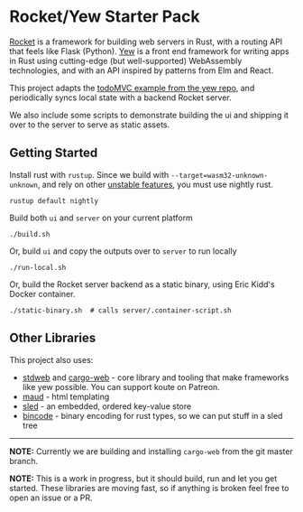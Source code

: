 # Rocket/Yew Starter Pack

[Rocket](https://rocket.rs) is a framework for building web servers in Rust, 
with a routing API that feels like Flask (Python). [Yew](https://github.com/DenisKolodin/yew) 
is a front end framework for writing apps in Rust using cutting-edge 
(but well-supported) WebAssembly technologies, and with an API inspired by 
patterns from Elm and React.

This project adapts the [todoMVC example from the yew repo](https://github.com/DenisKolodin/yew/tree/master/examples/todomvc), 
and periodically syncs local state with a backend Rocket server.

We also include some scripts to demonstrate building the ui and shipping it over
to the server to serve as static assets.

## Getting Started

Install rust with `rustup`. Since we build with `--target=wasm32-unknown-unknown`, and rely on 
other [unstable features](https://doc.rust-lang.org/beta/unstable-book/the-unstable-book.html), you must use nightly rust.

```
rustup default nightly
```

Build both `ui` and `server` on your current platform

```
./build.sh
```

Or, build `ui` and copy the outputs over to `server` to run locally

```
./run-local.sh
```

Or, build the Rocket server backend as a static binary, using Eric Kidd's 
Docker container. 

```
./static-binary.sh  # calls server/.container-script.sh
```

## Other Libraries

This project also uses:

* [stdweb](https://github.com/koute/stdweb) and [cargo-web](https://github.com/koute/cargo-web) - core library and 
   tooling that make frameworks like yew possible. You can support koute on Patreon.
* [maud](https://github.com/lfairy/maud) - html templating 
* [sled](https://github.com/spacejam/sled) - an embedded, ordered key-value store 
* [bincode](https://github.com/TyOverby/bincode) - binary encoding for rust types, so we can put
   stuff in a sled tree

----

**NOTE:** Currently we are building and installing `cargo-web` from the git 
master branch. 

**NOTE:** This is a work in progress, but it should build, run and let you get
started. These libraries are moving fast, so if anything is broken feel free to
open an issue or a PR.


